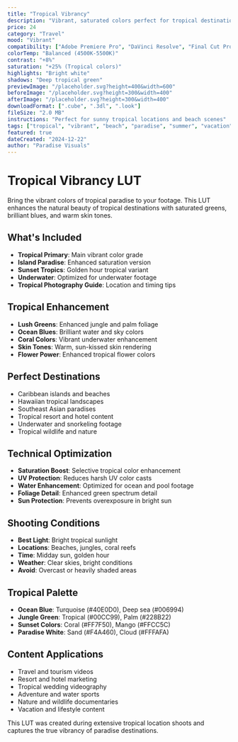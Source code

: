 ```yaml
---
title: "Tropical Vibrancy"
description: "Vibrant, saturated colors perfect for tropical destinations and summer content. Enhanced greens, blues, and warm skin tones for paradise-like footage."
price: 24
category: "Travel"
mood: "Vibrant"
compatibility: ["Adobe Premiere Pro", "DaVinci Resolve", "Final Cut Pro", "Adobe After Effects"]
colorTemp: "Balanced (4500K-5500K)"
contrast: "+8%"
saturation: "+25% (Tropical colors)"
highlights: "Bright white"
shadows: "Deep tropical green"
previewImage: "/placeholder.svg?height=400&width=600"
beforeImage: "/placeholder.svg?height=300&width=400"
afterImage: "/placeholder.svg?height=300&width=400"
downloadFormat: [".cube", ".3dl", ".look"]
fileSize: "2.0 MB"
instructions: "Perfect for sunny tropical locations and beach scenes"
tags: ["tropical", "vibrant", "beach", "paradise", "summer", "vacation", "colorful"]
featured: true
dateCreated: "2024-12-22"
author: "Paradise Visuals"
---
```


# Tropical Vibrancy LUT

Bring the vibrant colors of tropical paradise to your footage. This LUT enhances the natural beauty of tropical destinations with saturated greens, brilliant blues, and warm skin tones.

## What's Included

- **Tropical Primary**: Main vibrant color grade
- **Island Paradise**: Enhanced saturation version
- **Sunset Tropics**: Golden hour tropical variant
- **Underwater**: Optimized for underwater footage
- **Tropical Photography Guide**: Location and timing tips

## Tropical Enhancement

- **Lush Greens**: Enhanced jungle and palm foliage
- **Ocean Blues**: Brilliant water and sky colors
- **Coral Colors**: Vibrant underwater enhancement
- **Skin Tones**: Warm, sun-kissed skin rendering
- **Flower Power**: Enhanced tropical flower colors

## Perfect Destinations

- Caribbean islands and beaches
- Hawaiian tropical landscapes
- Southeast Asian paradises
- Tropical resort and hotel content
- Underwater and snorkeling footage
- Tropical wildlife and nature

## Technical Optimization

- **Saturation Boost**: Selective tropical color enhancement
- **UV Protection**: Reduces harsh UV color casts
- **Water Enhancement**: Optimized for ocean and pool footage
- **Foliage Detail**: Enhanced green spectrum detail
- **Sun Protection**: Prevents overexposure in bright sun

## Shooting Conditions

- **Best Light**: Bright tropical sunlight
- **Locations**: Beaches, jungles, coral reefs
- **Time**: Midday sun, golden hour
- **Weather**: Clear skies, bright conditions
- **Avoid**: Overcast or heavily shaded areas

## Tropical Palette

- **Ocean Blue**: Turquoise (#40E0D0), Deep sea (#006994)
- **Jungle Green**: Tropical (#00CC99), Palm (#228B22)
- **Sunset Colors**: Coral (#FF7F50), Mango (#FFCC5C)
- **Paradise White**: Sand (#F4A460), Cloud (#FFFAFA)

## Content Applications

- Travel and tourism videos
- Resort and hotel marketing
- Tropical wedding videography
- Adventure and water sports
- Nature and wildlife documentaries
- Vacation and lifestyle content

This LUT was created during extensive tropical location shoots and captures the true vibrancy of paradise destinations.
